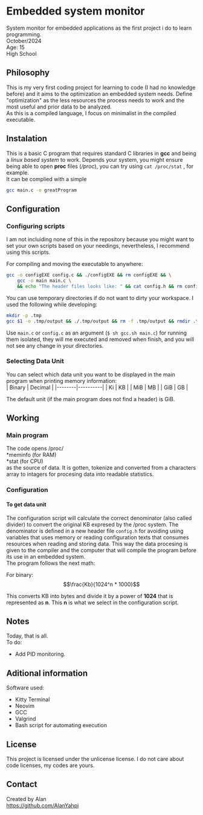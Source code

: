# Embedded system monitor
System monitor for embedded applications as the first project i do to learn programming.  
October/2024  
Age: 15  
High School  

## Philosophy
This is my very first coding project for learning to code (I had no knowledge before) and it aims to the optimization an embedded system needs. Define "optimization" as the less resources the process needs to work and the most useful and prior data to be analyzed.  
As this is a compiled language, I focus on minimalist in the compiled executable.

## Instalation
This is a basic C program that requires standard C libraries in **gcc** and being a *linux based system* to work. Depends your system, you might ensure being able to open **proc** files (*/proc*), you can try using `cat /proc/stat` , for example.  
It can be complied with a simple
```bash
gcc main.c -o greatProgram
```

## Configuration

### Configuring scripts
I am not incluiding none of this in the repository because you might want to set your own scripts based on your needings, nevertheless, I recommend using this scripts.  
  
For compiling and moving the executable to anywhere:  
```bash
gcc -o configEXE config.c && ./configEXE && rm configEXE && \
    gcc -o main main.c \
    && echo "The header files looks like: " && cat config.h && rm config.h
```
You can use temporary directories if do not want to dirty your workspace. I used the following while developing:  
```bash
mkdir -p .tmp
gcc $1 -o .tmp/output && ./.tmp/output && rm -f .tmp/output && rmdir .tmp
```
Use `main.c` or `config.c` as an argument (`$ sh gcc.sh main.c`) for running them isolated, they will me executed and removed when finish, and you will not see any change in your directories.

### Selecting Data Unit
You can select which data unit you want to be displayed in the main program when printing memory information:  
| Binary | Decimal  |
|--------|----------|
| Ki     | KB       |
| MiB    | MB       |
| GiB    | GB       |
  
The default unit (if the main program does not find a header) is GiB.  

## Working
### Main program
The code opens /proc/  
*meminfo    (for RAM)  
*stat       (for CPU)  
as the source of data. It is gotten, tokenize and converted from a characters array to intagers for procesing data into readable statistics.

### Configuration
#### To get data unit
The configuration script will calculate the correct denominator (also called divider) to convert the original KB expresed by the /proc system. The denominator is defined in a new header file `config.h` for avoiding using variables that uses memory or reading configuration texts that consumes resources when reading and storing data. This way the data procesing is given to the compiler and the computer that will compile the program before its use in an embedded system.  
The program follows the next math:  

For binary:  
$$\frac{Kb}{1024^n * 1000}$$  

This converts KB into bytes and divide it by a power of **1024** that is represented as **n**. This **n** is what we select in the configuration script.  

## Notes
Today, that is all.  
To do:

- Add PID monitoring.

## Aditional information
Software used:
- Kitty Terminal
- Neovim
- GCC 
- Valgrind
- Bash script for automating execution

## License
This project is licensed under the unlicense license.
I do not care about code licenses, my codes are yours.
## Contact
Created by Alan  
https://github.com/AlanYahpi

